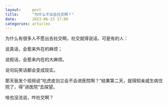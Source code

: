 ```yaml
---
layout:		post
title:		"为什么不出去社交啊？"
date:		2023-06-23 17:09
categories:	articles
---
```

为什么有很多人不愿出去社交啊，社交就得说话，可是有的人：

说真话，会惹来外在的麻烦；

说假话，会惹来内在的大麻烦。

说句玩笑话都会变成现实。

那天我发个视频说”吃虎皮剑兰会不会进医院啊？“结果第二天，就得知亲戚生病住院了，得”进医院“去探望。

啥也没法说，咋社交啊？